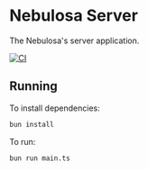 # Nebulosa Server

The Nebulosa's server application.

[![CI](https://github.com/tiagohm/nebulosa.server/actions/workflows/ci.yml/badge.svg)](https://github.com/tiagohm/nebulosa.server/actions/workflows/ci.yml)

## Running

To install dependencies:

```bash
bun install
```

To run:

```bash
bun run main.ts
```
